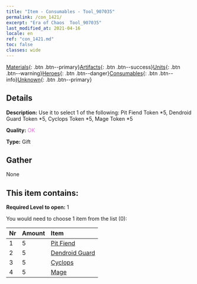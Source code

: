 ```yaml
---
title: "Item - Consumables - Tool_907035"
permalink: /con_1421/
excerpt: "Era of Chaos  Tool_907035"
last_modified_at: 2021-04-16
locale: en
ref: "con_1421.md"
toc: false
classes: wide
---
```

 [Materials](/Items/){: .btn .btn--primary}[Artifacts](/Items/Artifacts/){: .btn .btn--success}[Units](/Items/Units/){: .btn .btn--warning}[Heroes](/Items/Heroes/){: .btn .btn--danger}[Consumables](/Items/Consumables/){: .btn .btn--info}[Unknown](/Items/Unknown/){: .btn .btn--primary}

## Details
 **Description:** Use it to select 1 of the following: Pit Fiend Token *5, Dendroid Guard Token *5, Cyclops Token *5, Mage Token *5

 **Quality:** <span style="color: #DA70D6">OK</span>

 **Type:** Gift

## Gather

  None

## This item contains:

 **Required Level to open:** 1

 You would need to choose 1 item from the list (0):

  | Nr | Amount |     Item    |
  |:---|:-------|:------------|
  | 1 | 5 | [Pit Fiend](/Items/unt_230/) |  | 
  | 2 | 5 | [Dendroid Guard](/Items/unt_203/) |  | 
  | 3 | 5 | [Cyclops](/Items/unt_222/) |  | 
  | 4 | 5 | [Mage](/Items/unt_238/) |  | 
